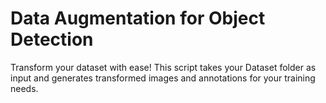# Data Augmentation for Object Detection

Transform your dataset with ease! This script takes your Dataset folder as input and generates transformed images and annotations for your training needs.
